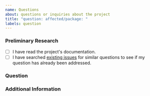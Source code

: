 ```yaml
---
name: Questions
about: questions or inquiries about the project
title: "question: affected/package: "
labels: question
---
```


### Preliminary Research

<!--
Please confirm the following before submitting your issue. Thanks!
-->

- [ ] I have read the project's documentation.
- [ ] I have searched [existing issues](https://github.com/trpc-group/trpc-go/issues) for similar questions to see if my question has already been addressed.

### Question

<!--
Ask your question or describe the issue you're facing. Be as clear and concise as possible.
-->

### Additional Information

<!--
If applicable, provide any additional information that may help clarify your question or inquiry.
-->
